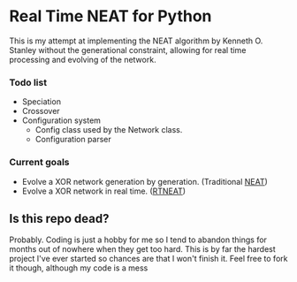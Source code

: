 # Real Time NEAT for Python

This is my attempt at implementing the NEAT algorithm by Kenneth O. Stanley without the generational constraint,
allowing for real time processing and evolving of the network.

### Todo list
* Speciation
* Crossover
* Configuration system
  * Config class used by the Network class.
  * Configuration parser

### Current goals
* Evolve a XOR network generation by generation. (Traditional [NEAT](http://nn.cs.utexas.edu/downloads/papers/stanley.ec02.pdf))
* Evolve a XOR network in real time. ([RTNEAT](www.cs.utexas.edu/users/nn/downloads/papers/stanley.aiide05demo.pdf))


## Is this repo dead?

Probably. Coding is just a hobby for me so I tend to abandon things for months out of nowhere when they get too hard.
This is by far the hardest project I've ever started so chances are that I won't finish it. Feel free to fork it though,
although my code is a mess

